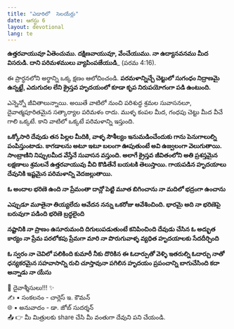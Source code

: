 ```yaml
---
title: "ఎడారిలో  సెలయేర్లు"
date: ఆగస్టు 6
layout: devotional
lang: te
---
```

**ఉత్తరవాయువూ ఏతెంచుము. దక్షిణవాయువూ, వేంచేయుము. నా ఉద్యానవనము మీద విసరుడి. దాని పరిమళములు వ్యాపింపజేయుడి**_ (పరమ 4:16).

ఈ ప్రార్ధనలోని అర్థాన్ని ఒక్క క్షణం ఆలోచించండి. **పరమళాన్నిచ్చే చెట్టులో సుగంధం నిద్రాణమై ఉన్నట్టే, ఎదుగుదల లేని క్రైస్తవ హృదయంలో కూడా కృప నిరుపయోగంగా పడి ఉంటుంది.**

 ఎన్నెన్నో జీవితాలున్నాయి. అయితే వాటిలో నుంచి పరిశుద్ధ శ్రమల సువాసనలూ, దైవాత్మపూరితమైన సత్కార్యాల పరిమళం రాదు. ముళ్ళ కంపల మీద, గంధపు చెట్టు మీద వీచే గాలి ఒక్కటే. కాని వాటిలో ఒక్కటే పరిమళాన్ని ఇస్తుంది.

**ఒక్కోసారి దేవుడు తన పిల్లల మీదికి, వాళ్ళ సౌశీల్యం ఇనుమడించేందుకు గాను పెనుగాలుల్ని పంపిస్తుంటాడు. కాగడాలను అటూ ఇటూ బలంగా ఊపుతుంటే అవి ఉజ్వలంగా వెలుగుతాయి. సాంబ్రాణిని నిప్పులమీద వేస్తేనే సువాసన వస్తుంది. అలాగే క్రైస్తవ జీవితంలోని అతి ప్రశస్తమైన లక్షణాలు శ్రమలనే ఉత్తరవాయువు వీచి కొడితేనే బయటకి తెలుస్తాయి. గాయపడిన హృదయాలు దేవునికి ఇష్టమైన పరిమళాన్ని వెదజల్లుతాయి.**

**ఓ అందాల భరిణె ఉంది నా ప్రేమంతా దాన్లో పెట్టి మూత బిగించాను నా మదిలో భద్రంగా ఉంచాను**

**ఎప్పుడూ మూతైనా తియ్యలేదు ఆవేదన నన్ను ఒకరోజు ఆవేశించింది. భారమై అది నా భరిణెపై బరువుగా పడింది భరిణె బ్రద్ధలైంది**

**నష్టానికి నా ప్రాణం ఉసూరుమంది దిగులుపడుతుంటే కనిపించింది దేవుడు చేసిన ఓ అద్భుత కార్యం నా ప్రేమ పరలోకపు ప్రేమగా మారి నా పొరుగువాళ్ళ వ్యధిత హృదయాలకు సేదదీర్చింది**

**ఓ స్వరం నా చెవిలో పలికింది కుమారీ నీకు దొరికిన ఈ ఓదార్పుతో వెళ్ళి ఇతరుల్ని ఓదార్చు నాతో ధన్యకరమైన సహవాసాన్ని రుచి చూస్తావునా పగిలిన హృదయం ప్రపంచాన్ని బాగుచేసింది కదా అన్నాడు నా యేసు**

<div class="blessing">🙏 <span class="bless-text">దైవాశ్శీసులు!!!</span> ✨</div>

<div class="credit">✍️ <span class="credit-text">▪ సంకలనం - చార్లెస్ ఇ. కౌమన్</span></div>
<div class="credit">🌐 <span class="credit-text">▪ అనువాదం - డా. జోబ్ సుదర్శన్</span></div>


<div class="share">📤 👉 <span class="share-text">మీ మిత్రులకు share చేసి మీ వంతుగా దేవుని పని చేయండి.</span></div>
